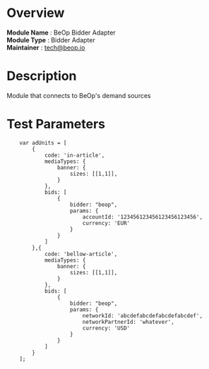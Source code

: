 # Overview

**Module Name** : BeOp Bidder Adapter  
**Module Type** : Bidder Adapter  
**Maintainer** : tech@beop.io

# Description

Module that connects to BeOp's demand sources

# Test Parameters
```
    var adUnits = [
        {
            code: 'in-article',
            mediaTypes: {
                banner: {
                    sizes: [[1,1]], 
                }
            },
            bids: [
                {
                    bidder: "beop",
                    params: {
                        accountId: '123456123456123456123456',
                        currency: 'EUR'
                    }
                }
            ]
        },{
            code: 'bellow-article',
            mediaTypes: {
                banner: {
                    sizes: [[1,1]], 
                }
            },
            bids: [
                {
                    bidder: "beop",
                    params: {
                        networkId: 'abcdefabcdefabcdefabcdef',
                        networkPartnerId: 'whatever',
                        currency: 'USD'
                    }
                }
            ]
        }
    ];
```

